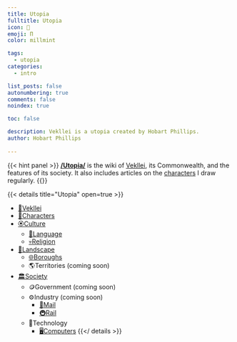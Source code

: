 ```yaml
---
title: Utopia
fulltitle: Utopia
icon: 📓
emoji: Π
color: millmint

tags: 
  - utopia
categories:
  - intro

list_posts: false
autonumbering: true
comments: false
noindex: true

toc: false

description: Vekllei is a utopia created by Hobart Phillips.
author: Hobart Phillips
 
---
```


{{< hint panel >}}
[**/Utopia/**](/utopia/) is the wiki of [Vekllei](/utopia/vekllei), its Commonwealth, and the features of its society. It also includes articles on the [characters](/utopia/characters/) I draw regularly.
{{</hint>}}

{{< details title="Utopia" open=true >}}
- <a href="/utopia/vekllei/"><span class="navicon">🎋</span>Vekllei</a>
- <a href="/utopia/characters/"><span class="navicon">🎎</span>Characters</a>
- <a href="/utopia/culture/"><span class="navicon">🏵</span>Culture</a>
	- <a href="/utopia/culture/language/"><span class="navicon">📖</span>Language</a>
	- <a href="/utopia/culture/religion/"><span class="navicon">💀</span>Religion</a>
- <a href="/utopia/landscape/"><span class="navicon">🌿</span>Landscape</a>
	- <a href="/utopia/landscape/boroughs/"><span class="navicon">🌐</span>Boroughs</a>
	- <span class="navicon">🌎</span>Territories (coming soon)
- <a href="/utopia/society/"><span class="navicon">🏛</span>Society</a>
	- <span class="navicon">🪙</span>Government (coming soon)
	- <span class="navicon">⚙️</span>Industry (coming soon)
		- <a href="/utopia/society/industry/crown/mail/"><span class="navicon">📯</span>Mail</a>
		- <a href="/utopia/society/industry/state/rail/"><span class="navicon">🚇</span>Rail</a>
	- <span class="navicon">🧪</span>Technology
		- <a href="/utopia/society/technology/computers/"><span class="navicon">🖥</span>Computers</a>
{{</ details >}}